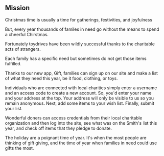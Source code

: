 ## Mission 
  
Christmas time is usually a time for gatherings, festivities, and joyfulness 
  
  But, every year thousands of familes in need go without the means to spend a cheerful Chirstmas.
  
  Fortunately toydrives have been wildly successful thanks to the charitable acts of strangers.
  
  Each family has a specific need but sometimes do not get those items fulfilled.
  
  Thanks to our new app, Gift, families can sign up on our site and make a list of what they need this year, be it food, clothing, or toys.
  
  Individuals who are connected with local charities simply enter a username and an access code to create a new account. So, you'd enter your name and your address at the top.  Your address will only be visible to us so you remain anonymous.  Next, add some items to your wish list.  Finally, submit your list.
  
  Wonderful doners can access credentials from their local charitable organization and then log into the site, see what was on the Smith's list this year, and check off items that they pledge to donate.
  
  The holiday are a poignant time of year. It's when the most people are thinking of gift giving, and the time of year when families in need could use gifts the most. 

